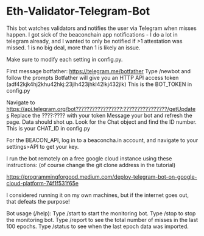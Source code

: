 # Eth-Validator-Telegram-Bot
This bot watches validators and notifies the user via Telegram when misses happen. I got sick of the beaconchain app notifications - I do a lot in telegram already, and I wanted to only be notified if >1 attestation was missed. 1 is no big deal, more than 1 is likely an issue.



Make sure to modify each setting in config.py.

First message botfather: https://telegram.me/botfather
Type /newbot and follow the prompts
Botfather will give you an HTTP API access token (adf42kjk4hj2khu42hkj:23jlh423jhkl42lkj432jlk) This is the BOT_TOKEN in config.py

Navigate to https://api.telegram.org/bot?????????????????:????????????????/getUpdates
Replace the ????:???? with your token
Message your bot and refresh the page. Data should shot up. Look for the Chat object and find the ID number. This is your CHAT_ID in config.py

For the BEACON_API, log in to a beaconcha.in account, and navigate to your settings>API to get your key.



I run the bot remotely on a free google cloud instance using these instructions:
(of course change the git clone address in the tutorial)

https://programmingforgood.medium.com/deploy-telegram-bot-on-google-cloud-platform-74f1f531f65e

I considered running it on my own machines, but if the internet goes out, that defeats the purpose!




Bot usage (/help):
Type /start to start the monitoring bot.
Type /stop to stop the monitoring bot.
Type /report to see the total number of misses in the last 100 epochs.
Type /status to see when the last epoch data was imported.
